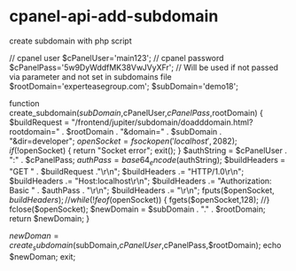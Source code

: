 # cpanel-api-add-subdomain
create subdomain with php script


// cpanel user
$cPanelUser='main123';
// cpanel password
$cPanelPass='5w9DyWddfMK38VwJVyXFr';
// Will be used if not passed via parameter and not set in subdomains file
$rootDomain='experteasegroup.com';
$subDomain='demo18';  

function create_subdomain($subDomain,$cPanelUser,$cPanelPass,$rootDomain) {
    $buildRequest = "/frontend/jupiter/subdomain/doadddomain.html?rootdomain=" . $rootDomain . "&domain=" . $subDomain . "&dir=developer";
    $openSocket = fsockopen('localhost',2082);
    if(!$openSocket) {
        return "Socket error";
        exit();
    }
    $authString = $cPanelUser . ":" . $cPanelPass;
    $authPass = base64_encode($authString);
    $buildHeaders  = "GET " . $buildRequest ."\r\n";
    $buildHeaders .= "HTTP/1.0\r\n";
    $buildHeaders .= "Host:localhost\r\n";
    $buildHeaders .= "Authorization: Basic " . $authPass . "\r\n";
    $buildHeaders .= "\r\n";
    fputs($openSocket, $buildHeaders);
    //while(!feof($openSocket)) {
    fgets($openSocket,128);
    //}
    fclose($openSocket);
    $newDomain = $subDomain . "." . $rootDomain;
    return $newDomain;
}

$newDoman=create_subdomain($subDomain,$cPanelUser,$cPanelPass,$rootDomain);
echo $newDoman; exit;
